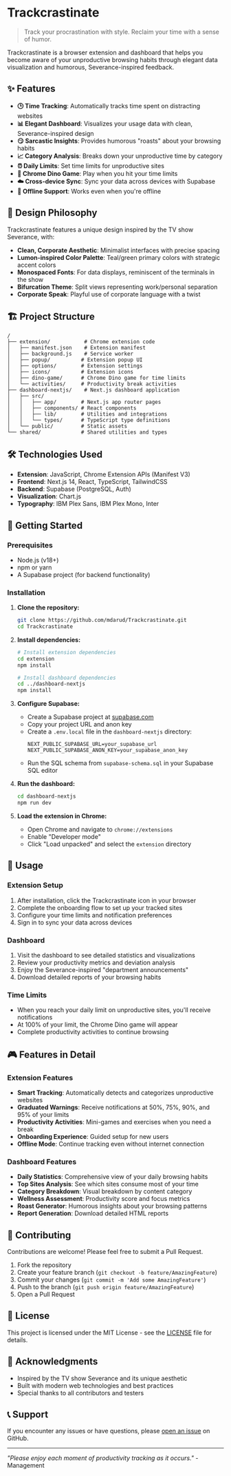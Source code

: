 # Trackcrastinate

> Track your procrastination with style. Reclaim your time with a sense of humor.

Trackcrastinate is a browser extension and dashboard that helps you become aware of your unproductive browsing habits through elegant data visualization and humorous, Severance-inspired feedback.

## ✨ Features

- **🕒 Time Tracking**: Automatically tracks time spent on distracting websites
- **📊 Elegant Dashboard**: Visualizes your usage data with clean, Severance-inspired design
- **😏 Sarcastic Insights**: Provides humorous "roasts" about your browsing habits
- **📈 Category Analysis**: Breaks down your unproductive time by category
- **⏰ Daily Limits**: Set time limits for unproductive sites
- **🦕 Chrome Dino Game**: Play when you hit your time limits
- **☁️ Cross-device Sync**: Sync your data across devices with Supabase
- **📱 Offline Support**: Works even when you're offline

## 🎨 Design Philosophy

Trackcrastinate features a unique design inspired by the TV show Severance, with:

- **Clean, Corporate Aesthetic**: Minimalist interfaces with precise spacing
- **Lumon-inspired Color Palette**: Teal/green primary colors with strategic accent colors
- **Monospaced Fonts**: For data displays, reminiscent of the terminals in the show
- **Bifurcation Theme**: Split views representing work/personal separation
- **Corporate Speak**: Playful use of corporate language with a twist

## 🏗️ Project Structure

```
/
├── extension/           # Chrome extension code
│   ├── manifest.json    # Extension manifest
│   ├── background.js    # Service worker
│   ├── popup/          # Extension popup UI
│   ├── options/        # Extension settings
│   ├── icons/          # Extension icons
│   ├── dino-game/      # Chrome Dino game for time limits
│   └── activities/     # Productivity break activities
├── dashboard-nextjs/    # Next.js dashboard application
│   ├── src/
│   │   ├── app/        # Next.js app router pages
│   │   ├── components/ # React components
│   │   ├── lib/        # Utilities and integrations
│   │   └── types/      # TypeScript type definitions
│   └── public/         # Static assets
└── shared/             # Shared utilities and types
```

## 🛠️ Technologies Used

- **Extension**: JavaScript, Chrome Extension APIs (Manifest V3)
- **Frontend**: Next.js 14, React, TypeScript, TailwindCSS
- **Backend**: Supabase (PostgreSQL, Auth)
- **Visualization**: Chart.js
- **Typography**: IBM Plex Sans, IBM Plex Mono, Inter

## 🚀 Getting Started

### Prerequisites

- Node.js (v18+)
- npm or yarn
- A Supabase project (for backend functionality)

### Installation

1. **Clone the repository:**
   ```bash
   git clone https://github.com/mdarud/Trackcrastinate.git
   cd Trackcrastinate
   ```

2. **Install dependencies:**
   ```bash
   # Install extension dependencies
   cd extension
   npm install
   
   # Install dashboard dependencies
   cd ../dashboard-nextjs
   npm install
   ```

3. **Configure Supabase:**
   - Create a Supabase project at [supabase.com](https://supabase.com)
   - Copy your project URL and anon key
   - Create a `.env.local` file in the `dashboard-nextjs` directory:
     ```env
     NEXT_PUBLIC_SUPABASE_URL=your_supabase_url
     NEXT_PUBLIC_SUPABASE_ANON_KEY=your_supabase_anon_key
     ```
   - Run the SQL schema from `supabase-schema.sql` in your Supabase SQL editor

4. **Run the dashboard:**
   ```bash
   cd dashboard-nextjs
   npm run dev
   ```

5. **Load the extension in Chrome:**
   - Open Chrome and navigate to `chrome://extensions`
   - Enable "Developer mode"
   - Click "Load unpacked" and select the `extension` directory

## 📖 Usage

### Extension Setup
1. After installation, click the Trackcrastinate icon in your browser
2. Complete the onboarding flow to set up your tracked sites
3. Configure your time limits and notification preferences
4. Sign in to sync your data across devices

### Dashboard
1. Visit the dashboard to see detailed statistics and visualizations
2. Review your productivity metrics and deviation analysis
3. Enjoy the Severance-inspired "department announcements"
4. Download detailed reports of your browsing habits

### Time Limits
- When you reach your daily limit on unproductive sites, you'll receive notifications
- At 100% of your limit, the Chrome Dino game will appear
- Complete productivity activities to continue browsing

## 🎮 Features in Detail

### Extension Features
- **Smart Tracking**: Automatically detects and categorizes unproductive websites
- **Graduated Warnings**: Receive notifications at 50%, 75%, 90%, and 95% of your limits
- **Productivity Activities**: Mini-games and exercises when you need a break
- **Onboarding Experience**: Guided setup for new users
- **Offline Mode**: Continue tracking even without internet connection

### Dashboard Features
- **Daily Statistics**: Comprehensive view of your daily browsing habits
- **Top Sites Analysis**: See which sites consume most of your time
- **Category Breakdown**: Visual breakdown by content category
- **Wellness Assessment**: Productivity score and focus metrics
- **Roast Generator**: Humorous insights about your browsing patterns
- **Report Generation**: Download detailed HTML reports

## 🤝 Contributing

Contributions are welcome! Please feel free to submit a Pull Request.

1. Fork the repository
2. Create your feature branch (`git checkout -b feature/AmazingFeature`)
3. Commit your changes (`git commit -m 'Add some AmazingFeature'`)
4. Push to the branch (`git push origin feature/AmazingFeature`)
5. Open a Pull Request

## 📄 License

This project is licensed under the MIT License - see the [LICENSE](LICENSE) file for details.

## 🙏 Acknowledgments

- Inspired by the TV show Severance and its unique aesthetic
- Built with modern web technologies and best practices
- Special thanks to all contributors and testers

## 📞 Support

If you encounter any issues or have questions, please [open an issue](https://github.com/mdarud/Trackcrastinate/issues) on GitHub.

---

*"Please enjoy each moment of productivity tracking as it occurs."* - Management

